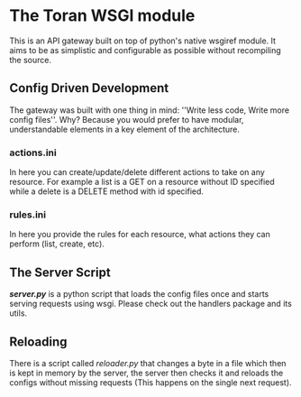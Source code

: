 # The Toran WSGI module
This is an API gateway built on top of python's native wsgiref module. It aims to be as
simplistic and configurable as possible without recompiling the source.

## Config Driven Development
The gateway was built with one thing in mind: ''Write less code, Write more config files''. Why? Because you would
prefer to have modular, understandable elements in a key element of the architecture.

### actions.ini
In here you can create/update/delete different actions to take on any resource. For example a list is a GET on a 
resource without ID specified while a delete is a DELETE method with id specified.

### rules.ini
In here you provide the rules for each resource, what actions they can perform (list, create,
etc).

## The Server Script
***server.py*** is a python script that loads the config files once and starts serving requests using wsgi. Please
check out the handlers package and its utils.

## Reloading
There is a script called *reloader.py* that changes a byte in a file which then is kept in memory by the server, 
the server then checks it and reloads the configs without missing requests (This happens on the single next request).

